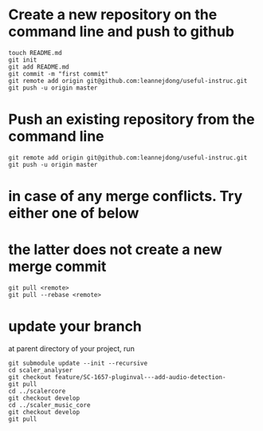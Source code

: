 # Create a new repository on the command line and push to github
``` 
touch README.md
git init
git add README.md
git commit -m "first commit"
git remote add origin git@github.com:leannejdong/useful-instruc.git
git push -u origin master
``` 
# Push an existing repository from the command line
``` 
git remote add origin git@github.com:leannejdong/useful-instruc.git
git push -u origin master
```

# in case of any merge conflicts. Try either one of below
# the latter does not create a new merge commit
```
git pull <remote>
git pull --rebase <remote>
```
# update your branch
at parent directory of your project, run

```
git submodule update --init --recursive
cd scaler_analyser
git checkout feature/SC-1657-pluginval---add-audio-detection-
git pull
cd ../scalercore
git checkout develop
cd ../scaler_music_core
git checkout develop
git pull
```
